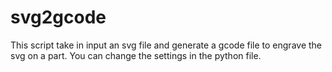 # svg2gcode
 
This script take in input an svg file and generate a gcode file to engrave the svg on a part.
You can change the settings in the python file.
